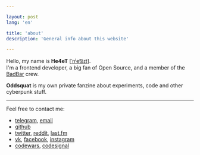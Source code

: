 ```yaml
---

layout: post
lang: 'en'

title: 'about'
description: 'General info about this website'

---
```


Hello, my name is **He4eT** [[ˈnʲet͡ɕɪt](http://ipa-reader.xyz/?text=%CB%88n%CA%B2et%CD%A1%C9%95%C9%AAt&voice=Tatyana)].<br>
I'm a frontend developer, a big fan of Open Source, and a member of the [BadBar](https://t.me/barbadbar) crew.

**Oddsquat** is my own private fanzine about experiments, code and other cyberpunk stuff.

---

Feel free to contact me:

- [telegram](https://t.me/He4eT),
  [email](mailto:He4eTHb1u@gmail.com)
- [github](https://github.com/He4eT)
- [twitter](https://twitter.com/He4eT),
  [reddit](https://www.reddit.com/user/He4eT/),
  [last.fm](https://www.last.fm/user/He4eT)
- [vk](https://vk.com/He4eT),
  [facebook](https://facebook.com/He4eT),
  [instagram](https://instagram.com/He4eT)
- [codewars](https://www.codewars.com/users/He4eT),
  [codesignal](https://app.codesignal.com/profile/he4et)
